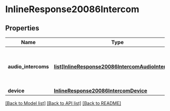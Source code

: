 # InlineResponse20086Intercom

## Properties
Name | Type | Description | Notes
------------ | ------------- | ------------- | -------------
**audio_intercoms** | [**list[InlineResponse20086IntercomAudioIntercoms]**](InlineResponse20086IntercomAudioIntercoms.md) | The extensions invited into the intercom relationship. | [optional] 
**device** | [**InlineResponse20086IntercomDevice**](InlineResponse20086IntercomDevice.md) |  | [optional] 

[[Back to Model list]](../README.md#documentation-for-models) [[Back to API list]](../README.md#documentation-for-api-endpoints) [[Back to README]](../README.md)

